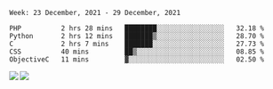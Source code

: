 <!--START_SECTION:waka-->
```text
Week: 23 December, 2021 - 29 December, 2021

PHP          2 hrs 28 mins   ████████░░░░░░░░░░░░░░░░░   32.18 % 
Python       2 hrs 12 mins   ███████▒░░░░░░░░░░░░░░░░░   28.70 % 
C            2 hrs 7 mins    ███████░░░░░░░░░░░░░░░░░░   27.73 % 
CSS          40 mins         ██▒░░░░░░░░░░░░░░░░░░░░░░   08.85 % 
ObjectiveC   11 mins         ▓░░░░░░░░░░░░░░░░░░░░░░░░   02.50 % 
```
<!--END_SECTION:waka-->
<a href="https://github.com/anuraghazra/github-readme-stats">
  <img align="left" src="https://github-readme-stats.vercel.app/api?username=Tanesan&count_private=true&show_icons=true" />
<img align="left" src="https://github-readme-stats.vercel.app/api/top-langs/?username=Tanesan" />
</a>
